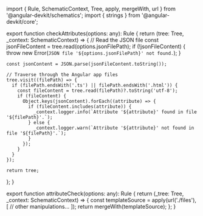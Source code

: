 import { Rule, SchematicContext, Tree, apply, mergeWith, url } from '@angular-devkit/schematics';
import { strings } from '@angular-devkit/core';

export function checkAttributes(options: any): Rule {
  return (tree: Tree, _context: SchematicContext) => {
    // Read the JSON file
    const jsonFileContent = tree.read(options.jsonFilePath);
    if (!jsonFileContent) {
      throw new Error(`JSON file '${options.jsonFilePath}' not found.`);
    }

    const jsonContent = JSON.parse(jsonFileContent.toString());

    // Traverse through the Angular app files
    tree.visit((filePath) => {
      if (filePath.endsWith('.ts') || filePath.endsWith('.html')) {
        const fileContent = tree.read(filePath)?.toString('utf-8');
        if (fileContent) {
          Object.keys(jsonContent).forEach((attribute) => {
            if (fileContent.includes(attribute)) {
              _context.logger.info(`Attribute '${attribute}' found in file '${filePath}'.`);
            } else {
              _context.logger.warn(`Attribute '${attribute}' not found in file '${filePath}'.`);
            }
          });
        }
      }
    });

    return tree;
  };
}

export function attributeCheck(options: any): Rule {
  return (_tree: Tree, _context: SchematicContext) => {
    const templateSource = apply(url('./files'), [
      // other manipulations...
    ]);
    return mergeWith(templateSource);
  };
}

